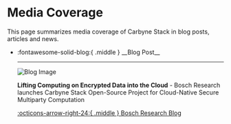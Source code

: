 # Media Coverage

This page summarizes media coverage of Carbyne Stack in blog posts, articles
and news.

<div class="grid cards" markdown>

- <p>:fontawesome-solid-blog:{ .middle } __Blog Post__</p>

    ---

    ![Blog Image][bosch-cs-blog-post-image]

    **Lifting Computing on Encrypted Data into the Cloud** - Bosch Research
    launches Carbyne Stack Open-Source Project for Cloud-Native Secure
    Multiparty Computation

    [:octicons-arrow-right-24:{ .middle } Bosch Research Blog][bosch-cs-blog-post]

</div>

[bosch-cs-blog-post]: https://www.bosch.com/stories/open-source-carbyne-stack/
[bosch-cs-blog-post-image]: https://assets.bosch.com/media/global/stories/forschung/carbyne_stack_for_cloud_native_secure_multiparty_computation/blog-header-carbyne-stack-16x9_res_1280x720.png
